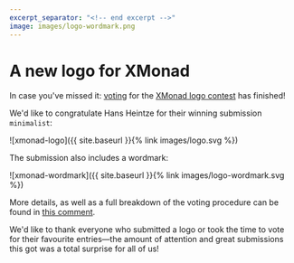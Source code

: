 ```yaml
---
excerpt_separator: "<!-- end excerpt -->"
image: images/logo-wordmark.png
---
```


# A new logo for XMonad

In case you've missed it: [voting] for the [XMonad logo contest] has
finished!
<!-- end excerpt -->
We'd like to congratulate Hans Heintze for their winning
submission `minimalist`:

![xmonad-logo]({{ site.baseurl }}{% link images/logo.svg %})

The submission also includes a wordmark:

![xmonad-wordmark]({{ site.baseurl }}{% link images/logo-wordmark.svg %})

More details, as well as a full breakdown of the voting procedure can be
found in [this comment].

We'd like to thank everyone who submitted a logo or took the time to
vote for their favourite entries—the amount of attention and great
submissions this got was a total surprise for all of us!

[XMonad logo contest]: https://github.com/xmonad/xmonad/discussions/343
[voting]: https://github.com/xmonad/xmonad/discussions/359
[this comment]: https://github.com/xmonad/xmonad/discussions/359#discussioncomment-1977016
